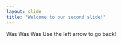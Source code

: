 ```yaml
---
layout: slide
title: "Welcome to our second slide!"
---
```

Was Was Was 
Use the left arrow to go back!

